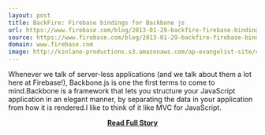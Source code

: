 ```yaml
---
layout: post
title: BackFire: Firebase bindings for Backbone js
url: https://www.firebase.com/blog/2013-01-29-backfire-firebase-bindings-for-backbonejs.html
source: https://www.firebase.com/blog/2013-01-29-backfire-firebase-bindings-for-backbonejs.html
domain: www.firebase.com
image: http://kinlane-productions.s3.amazonaws.com/ap-evangelist-site/curated/screenshots/9352_api500_com.png
---
```


<p>Whenever we talk of server-less applications (and we talk about them a lot here at Firebase!), Backbone.js is one the first terms to come to mind.Backbone is a framework that lets you structure your JavaScript application in an elegant manner, by separating the data in your application from how it is rendered.I like to think of it like MVC for JavaScript.</p>
<center><p><a href="https://www.firebase.com/blog/2013-01-29-backfire-firebase-bindings-for-backbonejs.html" style='padding:25px; font-sze:18px; font-weight: bold;'>Read Full Story</a></p></center>
